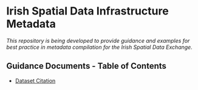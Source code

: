 # Irish Spatial Data Infrastructure Metadata

_This repository is being developed to provide guidance and examples for best practice in metadata compilation for the Irish Spatial Data Exchange._

## Guidance Documents - Table of Contents

- [Dataset Citation](https://github.com/Irish-Spatial-Data-Exchange/isdi-metadata/blob/main/guides/DATASET_CITATION.md)
